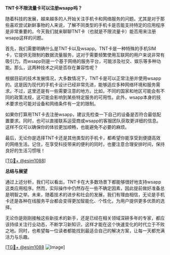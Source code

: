**TNT卡不限流量卡可以注册wsapp吗？**

随着科技的发展，越来越多的人开始关注手机卡和网络服务的问题。尤其是对于那些喜欢尝试新鲜事物的人来说，了解不同类型的手机卡是否能支持特定的应用程序是非常重要的。今天我们就来聊聊TNT卡（也就是不限流量卡）能否用来注册wsapp这样的问题。

首先，我们需要明确什么是TNT卡以及wsapp。TNT卡是一种特殊的手机SIM卡，它提供无限制的数据流量服务，这对于需要频繁使用互联网的用户来说非常有吸引力。而wsapp则是一个基于网络的服务平台，可能涉及社交、娱乐等多种功能。那么，这两种技术之间是否存在兼容性呢？

根据目前的技术发展情况，大多数情况下，TNT卡是可以正常注册并使用wsapp的。这是因为现代的手机卡设计已经非常先进，能够适应多种网络环境和服务需求。不过，这里还是有一些需要注意的地方。比如，不同的国家和地区可能会有不同的政策法规，这可能会影响到某些特定服务的可用性。此外，wsapp本身的技术要求也可能对设备和网络条件有一定的限制。

如果你打算用TNT卡去注册wsapp，建议先检查一下自己的设备是否符合最低配置要求。同时，也可以直接联系运营商或wsapp的客服团队获取更详细的信息。这样不仅可以确保你的体验更加顺畅，也能避免不必要的麻烦。

最后，无论你是选择TNT卡还是其他类型的手机卡，都希望你能享受到便捷高效的网络生活。记住，在享受科技带来的便利的同时，也要注意合理安排时间，保持良好的生活习惯哦！

[[TG💪+ @esim1088](https://t.me/s/esim1088)]

**总结与展望**

通过上述分析，我们可以看出，TNT卡在大多数场景下都能够很好地支持wsapp这类应用程序。然而，实际操作中仍然存在一些不确定因素，因此提前做好准备总是明智之举。未来，随着技术的进步和社会的发展，我们有理由相信，无论是手机卡还是各种在线服务平台都会变得更加智能化、个性化，为用户提供更多优质的选择。

无论你是刚刚接触这些新技术的新手，还是已经在相关领域深耕多年的专家，都应该持续关注行业动态，不断学习新知识，这样才能在这个快速变化的时代立于不败之地。同时，也希望每一位读者都能找到最适合自己的解决方案，让每一天都充满活力与乐趣。

[[TG💪+ @esim1088](https://t.me/s/esim1088) ![Image](https://i.postimg.cc/4NQfJmqS/Snipaste-2025-05-13-00-14-12.png)]